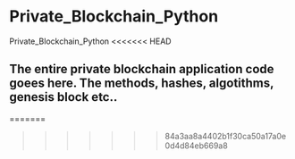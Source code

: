 # Private_Blockchain_Python
Private_Blockchain_Python
<<<<<<< HEAD


## The entire private blockchain application code goees here. The methods, hashes, algotithms, genesis block etc..
=======
>>>>>>> 84a3aa8a4402b1f30ca50a17a0e0d4d84eb669a8
